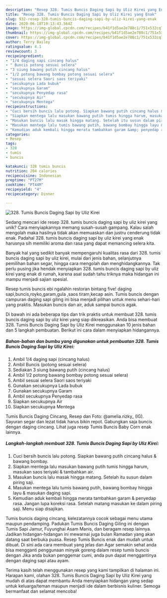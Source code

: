 ```yaml
---
description: "Resep 328. Tumis Buncis Daging Sapi by Uliz Kirei yang Enak"
title: "Resep 328. Tumis Buncis Daging Sapi by Uliz Kirei yang Enak"
slug: 932-resep-328-tumis-buncis-daging-sapi-by-uliz-kirei-yang-enak
date: 2020-06-18T19:13:43.564Z
image: https://img-global.cpcdn.com/recipes/b41f1d5ae2e788c1/751x532cq70/328-tumis-buncis-daging-sapi-by-uliz-kirei-foto-resep-utama.jpg
thumbnail: https://img-global.cpcdn.com/recipes/b41f1d5ae2e788c1/751x532cq70/328-tumis-buncis-daging-sapi-by-uliz-kirei-foto-resep-utama.jpg
cover: https://img-global.cpcdn.com/recipes/b41f1d5ae2e788c1/751x532cq70/328-tumis-buncis-daging-sapi-by-uliz-kirei-foto-resep-utama.jpg
author: Terry Bailey
ratingvalue: 4.1
reviewcount: 3
recipeingredient:
- "1/4 daging sapi cincang halus"
- " Buncis potong sesuai selera"
- "3 siung bawang putih cincang halus"
- "1/2 potong bawang bombay potong sesuai selera"
- "sesuai selera Saori saos teriyaki"
- "secukupnya Lada bubuk"
- "secukupnya Garam"
- "secukupnya Penyedap rasa"
- "secukupnya Air"
- "secukupnya Mentega"
recipeinstructions:
- "Cuci bersih buncis lalu potong. Siapkan bawang putih cincang halus &amp; bawang bombay."
- "Siapkan mentega lalu masukan bawang putih tumis hingga harum, masukan saos teriyaki &amp; tambahkan air."
- "Masukan buncis lalu masak hingga matang. Setelah itu susun dalam piring saji."
- "Masukan mentega lalu tumis bawang putih, bawang bombay hingga layu &amp; masukan daging sapi."
- "Kemudian aduk kembali hingga merata tambahkan garam &amp; penyedap rasa. Jangan lupa koreksi rasa. Setelah matang masukan ke dalam piring saji. Menu siap disajikan."
categories:
- Resep
tags:
- 328
- tumis
- buncis

katakunci: 328 tumis buncis 
nutrition: 204 calories
recipecuisine: Indonesian
preptime: "PT27M"
cooktime: "PT44M"
recipeyield: "4"
recipecategory: Dinner

---
```



![328. Tumis Buncis Daging Sapi by Uliz Kirei](https://img-global.cpcdn.com/recipes/b41f1d5ae2e788c1/751x532cq70/328-tumis-buncis-daging-sapi-by-uliz-kirei-foto-resep-utama.jpg)

Sedang mencari ide resep 328. tumis buncis daging sapi by uliz kirei yang unik? Cara menyiapkannya memang susah-susah gampang. Kalau salah mengolah maka hasilnya tidak akan memuaskan dan justru cenderung tidak enak. Padahal 328. tumis buncis daging sapi by uliz kirei yang enak harusnya sih memiliki aroma dan rasa yang dapat memancing selera kita.

Banyak hal yang sedikit banyak mempengaruhi kualitas rasa dari 328. tumis buncis daging sapi by uliz kirei, mulai dari jenis bahan, selanjutnya pemilihan bahan segar, hingga cara mengolah dan menghidangkannya. Tak perlu pusing jika hendak menyiapkan 328. tumis buncis daging sapi by uliz kirei yang enak di rumah, karena asal sudah tahu triknya maka hidangan ini mampu menjadi sajian spesial.

Resep tumis buncis ebi ngalahin restoran bintang five! daging sapi,buncis,royko,garam,gula ,saos tiram,kecap asin. Tumis buncis dengan campuran daging sapi giling ini bisa menjadi pilihan untuk menu sehari-hari yang praktis. Masukan buncis dan air, aduk sampai buncis agak.


Di bawah ini ada beberapa tips dan trik praktis untuk membuat 328. tumis buncis daging sapi by uliz kirei yang siap dikreasikan. Anda bisa membuat 328. Tumis Buncis Daging Sapi by Uliz Kirei menggunakan 10 jenis bahan dan 5 langkah pembuatan. Berikut ini cara dalam menyiapkan hidangannya.

<!--inarticleads1-->

##### Bahan-bahan dan bumbu yang digunakan untuk pembuatan 328. Tumis Buncis Daging Sapi by Uliz Kirei:

1. Ambil 1/4 daging sapi (cincang halus)
1. Ambil  Buncis (potong sesuai selera)
1. Sediakan 3 siung bawang putih (cincang halus)
1. Ambil 1/2 potong bawang bombay potong sesuai selera)
1. Ambil sesuai selera Saori saos teriyaki
1. Gunakan secukupnya Lada bubuk
1. Gunakan secukupnya Garam
1. Ambil secukupnya Penyedap rasa
1. Siapkan secukupnya Air
1. Siapkan secukupnya Mentega


Tumis Buncis Daging Cincang, Resep dan Foto: @amelia.rizky_ (IG). Sayuran segar dan lezat tidak harus bikin repot. Gabungkan saja buncis dengan daging cincang. Lihat juga resep Tumis Buncis Baby Corn enak lainnya. 

<!--inarticleads2-->

##### Langkah-langkah membuat 328. Tumis Buncis Daging Sapi by Uliz Kirei:

1. Cuci bersih buncis lalu potong. Siapkan bawang putih cincang halus &amp; bawang bombay.
1. Siapkan mentega lalu masukan bawang putih tumis hingga harum, masukan saos teriyaki &amp; tambahkan air.
1. Masukan buncis lalu masak hingga matang. Setelah itu susun dalam piring saji.
1. Masukan mentega lalu tumis bawang putih, bawang bombay hingga layu &amp; masukan daging sapi.
1. Kemudian aduk kembali hingga merata tambahkan garam &amp; penyedap rasa. Jangan lupa koreksi rasa. Setelah matang masukan ke dalam piring saji. Menu siap disajikan.


Tumis buncis daging cincang, kelezatannya cocok sebagai menu utama maupun pendamping. Padukan Tumis Buncis Daging Giling ini dengan Tumis Sapi Jamur, Fuyunghai Asam Manis, dan beragam resep lainnya. Jadikan hidangan-hidangan ini mewarnai juga bulan Ramadan yang akan datang saat berbuka puasa. Resep Tumis Buncis enak dan mudah untuk dibuat. Di sini ada cara membuat yang jelas dan Agar semakin sehat anda bisa mengganti penggunaan minyak goreng dalam resep tumis buncis dengan Jika anda bukan penggemar cumi, anda pun dapat menggantinya dengan daging sapi atau ayam. 

Terima kasih telah menggunakan resep yang kami tampilkan di halaman ini. Harapan kami, olahan 328. Tumis Buncis Daging Sapi by Uliz Kirei yang mudah di atas dapat membantu Anda menyiapkan hidangan yang sedap untuk keluarga/teman maupun menjadi ide dalam berbisnis kuliner. Semoga bermanfaat dan selamat mencoba!
